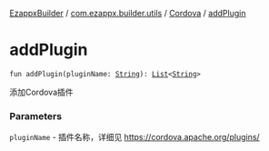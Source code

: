 [EzappxBuilder](../../index.md) / [com.ezappx.builder.utils](../index.md) / [Cordova](index.md) / [addPlugin](./add-plugin.md)

# addPlugin

`fun addPlugin(pluginName: `[`String`](https://kotlinlang.org/api/latest/jvm/stdlib/kotlin/-string/index.html)`): `[`List`](https://kotlinlang.org/api/latest/jvm/stdlib/kotlin.collections/-list/index.html)`<`[`String`](https://kotlinlang.org/api/latest/jvm/stdlib/kotlin/-string/index.html)`>`

添加Cordova插件

### Parameters

`pluginName` - 插件名称，详细见 https://cordova.apache.org/plugins/